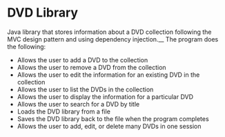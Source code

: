 # DVD Library 

Java library that stores information about a DVD collection following the MVC design pattern and using dependency injection.__
The program does the following:

* Allows the user to add a DVD to the collection
* Allows the user to remove a DVD from the collection
* Allows the user to edit the information for an existing DVD in the collection
* Allows the user to list the DVDs in the collection
* Allows the user to display the information for a particular DVD
* Allows the user to search for a DVD by title
* Loads the DVD library from a file
* Saves the DVD library back to the file when the program completes
* Allows the user to add, edit, or delete many DVDs in one session

